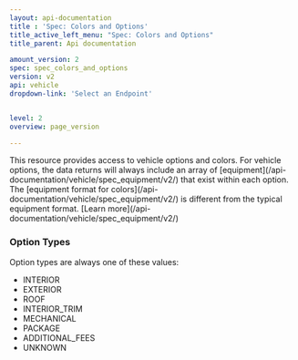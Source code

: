```yaml
---
layout: api-documentation
title : 'Spec: Colors and Options'
title_active_left_menu: "Spec: Colors and Options"
title_parent: Api documentation

amount_version: 2
spec: spec_colors_and_options
version: v2
api: vehicle
dropdown-link: 'Select an Endpoint'


level: 2
overview: page_version

---
```


<div class="info-message">
 This resource provides access to vehicle options and colors. For vehicle options, the data returns will always include an array of [equipment](/api-documentation/vehicle/spec_equipment/v2/) that exist within each option. The [equipment format for colors](/api-documentation/vehicle/spec_equipment/v2/) is different from the typical equipment format. [Learn more](/api-documentation/vehicle/spec_equipment/v2/)
</div>

### Option Types

Option types are always one of these values:

* INTERIOR
* EXTERIOR
* ROOF
* INTERIOR_TRIM
* MECHANICAL
* PACKAGE
* ADDITIONAL_FEES
* UNKNOWN
